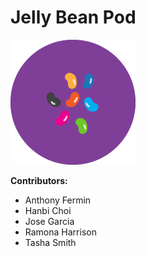 # Jelly Bean Pod

![jeally bean](pods-jellybean.png)

**Contributors:**

* Anthony Fermin
* Hanbi Choi
* Jose Garcia
* Ramona Harrison
* Tasha Smith

